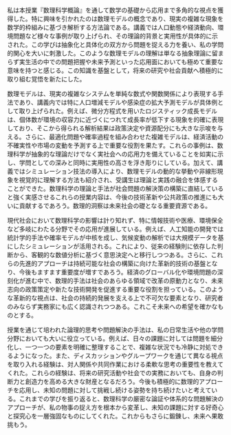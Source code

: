 私は本授業『数理科学概論』を通して数学の基礎から応用まで多角的な視点を獲得した。特に興味を引かれたのは数理モデルの概念であり、現実の複雑な現象を数学的枠組みに基づき解析する方法論である。講義では人口動態や経済動向、環境問題など様々な事例が取り上げられ、その理論的背景と実用性が具体的に示された。この学びは抽象化と具体化の双方から問題を捉える力を養い、私の学問的関心を大いに刺激した。このような数理モデルの理解は単なる抽象理論に留まらず実生活の中での問題把握や未来予測といった応用面においても極めて重要な意味を持つと感じる。この知識を基盤として，将来の研究や社会貢献へ積極的に取り組む覚悟を新たにした。

数理モデルは、現実の複雑なシステムを単純な数式や関数関係により表現する手法であり、講義内では特に人口増減モデルや感染症の拡大予測モデルが具体例として取り上げられた。例えば、微分方程式を用いたロジスティック成長モデルは、個体数が環境の収容力に近づくにつれて成長率が低下する現象を的確に表現しており、そこから得られる解析結果は政策決定や資源配分にも大きな示唆を与える。さらに、最適化問題や確率過程を組み合わせた複雑モデルは、経済活動の不確実性や市場の変動を予測する上で重要な役割を果たす。これらの事例は、数理科学が抽象的な理論だけでなく実社会への応用力を備えていることを如実に示し、学問としての深みと同時に実用性の高さを浮き彫りにしている。加えて、講義ではシミュレーション技法の導入により、数理モデルの動的な挙動や非線形現象を視覚的に理解する方法も紹介され、受講生は理論と実践の融合を体感することができた。数理科学の理論と手法が社会問題の解決策の構築に直結していると強く実感させるこれらの授業内容は、今後の技術革新や公共政策の推進にも大いに貢献するであろう。数理的洞察は未来社会の礎となる重要資源である。

現代社会において数理科学の影響は計り知れず、特に情報技術や医療、環境保全など多岐にわたる分野でその応用が進展している。例えば、人工知能の開発では統計学的手法や確率モデルが中核を成し、気候変動の解析では大規模データを基にしたシミュレーションが活用される。これにより、従来の経験則に依存した判断から、客観的な数値分析に基づく意思決定へと移行しつつある。さらに、これらの先進的アプローチは持続可能な社会の構築に向けた革新的技術の基盤となり、今後もますます重要度が増すであろう。経済のグローバル化や環境問題の深刻化が進む中で、数理的手法は社会のあらゆる領域で改革の原動力となり、未来志向の政策策定や新たな技術開発を促進する重要な役割を担っている。このような革新的な視点は、社会の持続的発展を支える上で不可欠な要素となり、研究者のみならず実務家にも広く認識されつつある。これこそ未来への希望を確かなものとする。

授業を通じて培われた論理的思考や問題解決の手法は、私の日常生活や他の学問分野においても大いに役立っている。例えば、日々の課題に対しては問題を細分化し、一つ一つの要素を明確に整理することで、複雑な状況でも冷静に対処できるようになった。また、ディスカッションやグループワークを通じて異なる視点を取り入れる経験は、対人関係や共同作業における柔軟な思考の重要性を教えてくれた。これらの経験は、将来の研究活動や社会での実務においても、自身の判断力と創造力を高める大きな財産となるだろう。今後も積極的に数理的アプローチを応用し、未知の問題に対して挑戦し続ける姿勢を持ち続けたいと考えている。これまでの学びを振り返ると、数理科学の厳密な論証や体系的な問題解決のアプローチが、私の物事の捉え方を根本から変革し、未知の課題に対する好奇心と探究心を一層強固なものにしてくれた。これからもさらに鍛錬し、未来へ果敢挑もう。